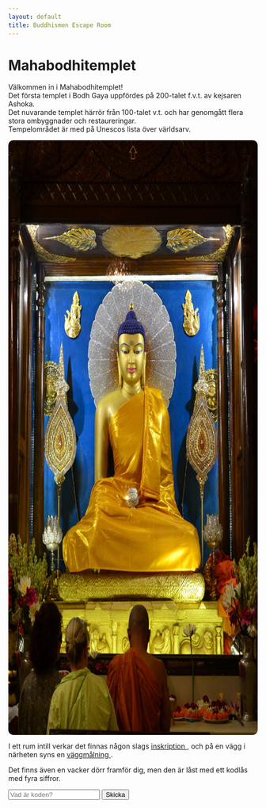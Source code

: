 ```yaml
---
layout: default
title: Buddhismen Escape Room
---
```


# Mahabodhitemplet

Välkommen in i Mahabodhitemplet!  
Det första templet i Bodh Gaya uppfördes på 200-talet f.v.t. av kejsaren Ashoka.  
Det nuvarande templet härrör från 100-talet v.t. och har genomgått flera stora ombyggnader och restaureringar.  
Tempelområdet är med på Unescos lista över världsarv.

<!-- Bild med fast storlek -->
<img src="/assets/images/Bodhgaya,_Bihar._Buddha_image_in_the_main_temple.jpg"
     usemap="#templeMap" alt="Mahabodhitemplet"
     width="1067" height="1200"
     style="width:1067px; height:1200px; border-radius:10px; display:block; margin:auto;">

<p>I ett rum intill verkar det finnas någon slags 
   <a href="#" onclick="showMessage('Kinesisk inskription från år 1033 v.t., hitförd på uppdrag av kejsar Zhenzong av Songdynastin.', '/assets/images/Bodhgaya-Mahabodhi-inscription.jpg'); return false;">
  inskription
</a>, 
och på en vägg i närheten syns en  
<a href="#" onclick="showMessage('Väggmålning av Śāriputra, den siste abboten av Mahabodhi-templet innan modern tid.', '/assets/images/mural.png'); return false;">
  väggmålning
</a>.
</p>

Det finns även en vacker dörr framför dig, men den är låst med ett kodlås med fyra siffror.

<map name="templeMap">
  <!-- Tittar upp i taket -->
  <area alt="Taket" title="Taket" href="#" 
        coords="480,2,580,49" shape="rect" 
        onclick="showMessage('Du tittar upp i taket och ser en märklig syn.', '/assets/images/inscription-key.jpg'); return false;">

  <!-- Tidning -->
  <area alt="Tidning" title="Tidning" href="#" 
        coords="37,933,368,1153" shape="rect" 
        onclick="showMessage('Du pratar lite med några andra besökare och de ger dig en tidning.', '/assets/images/news.png'); return false;">

  <!-- Munken -->
  <area alt="Munken" title="Munken" href="#" 
        coords="450,914,675,1156" shape="rect" 
        onclick="showMessage('Munken verkar upptagen med någon slags meditation, bäst att inte störa.', ''); return false;">
</map>

<!-- Popup-container -->
<div id="popup" style="display:none; position:fixed; top:0; left:0; width:100%; height:100%;
     background:rgba(0,0,0,0.8); text-align:center; z-index:9999; color:white;">
  <span onclick="closePopup()" 
        style="font-size:30px; position:absolute; top:20px; right:30px; cursor:pointer;">&times;</span>
  <div style="margin-top:60px;">
    <img id="popupImg" src="" alt="Bild" style="max-width:90%; max-height:70%; border-radius:10px;">
    <p id="popupText" style="font-size:18px; margin-top:20px;"></p>
  </div>
</div>

<input type="text" id="answer" placeholder="Vad är koden?">
<button onclick="checkAnswer()">Skicka</button>

<p id="message" style="font-weight:bold;"></p>
<a href="rum4-1.html" id="nextLink" style="display:none;">Gå vidare!</a>

<script>
let correctHash = "NDYxNQ=="; // 4615 i Base64

function showMessage(text, imgPath) {
    const popup = document.getElementById('popup');
    const popupImg = document.getElementById('popupImg');
    const popupText = document.getElementById('popupText');

    popupImg.src = imgPath || '';
    popupText.textContent = text;
    popup.style.display = 'block';
}

function closePopup() {
    document.getElementById('popup').style.display = 'none';
}

// Stäng popup om man klickar utanför bilden/texten
document.getElementById('popup').addEventListener('click', function(e) {
    if (e.target.id === 'popup') closePopup();
});

function checkAnswer() {
    const userAnswer = document.getElementById('answer').value.trim();
    const userHash = btoa(userAnswer);
    const message = document.getElementById('message');
    const nextLink = document.getElementById('nextLink');

    if (userHash === correctHash) {
        message.style.color = 'green';
        message.textContent = "Rätt! Du kan gå vidare.";
        nextLink.style.display = 'inline';
    } else {
        message.style.color = 'red';
        message.textContent = "Fel svar, försök igen!";
        nextLink.style.display = 'none';
    }
}
</script>
